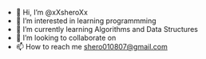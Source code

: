 - 👋 Hi, I’m @xXsheroXx
- 👀 I’m interested in learning programmming
- 🌱 I’m currently learning Algorithms and Data Structures
- 💞️ I’m looking to collaborate on 
- 📫 How to reach me shero010807@gmail.com

<!---
xXsheroXx/xXsheroXx is a ✨ special ✨ repository because its `README.md` (this file) appears on your GitHub profile.
You can click the Preview link to take a look at your changes.
--->

